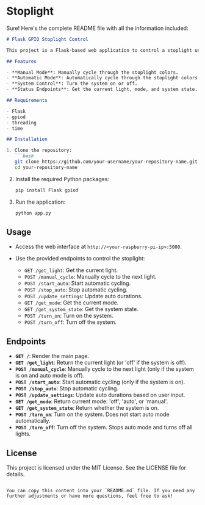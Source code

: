 # Stoplight

Sure! Here's the complete README file with all the information included:

```markdown
# Flask GPIO Stoplight Control

This project is a Flask-based web application to control a stoplight using GPIO pins on a Raspberry Pi. The application allows manual and automatic cycling of the stoplight's red, yellow, and green lights.

## Features

- **Manual Mode**: Manually cycle through the stoplight colors.
- **Automatic Mode**: Automatically cycle through the stoplight colors with configurable durations.
- **System Control**: Turn the system on or off.
- **Status Endpoints**: Get the current light, mode, and system state.

## Requirements

- Flask
- gpiod
- threading
- time

## Installation

1. Clone the repository:
   ```bash
   git clone https://github.com/your-username/your-repository-name.git
   cd your-repository-name
   ```

2. Install the required Python packages:
   ```bash
   pip install Flask gpiod
   ```

3. Run the application:
   ```bash
   python app.py
   ```

## Usage

- Access the web interface at `http://<your-raspberry-pi-ip>:5000`.
- Use the provided endpoints to control the stoplight:

  - `GET /get_light`: Get the current light.
  - `POST /manual_cycle`: Manually cycle to the next light.
  - `POST /start_auto`: Start automatic cycling.
  - `POST /stop_auto`: Stop automatic cycling.
  - `POST /update_settings`: Update auto durations.
  - `GET /get_mode`: Get the current mode.
  - `GET /get_system_state`: Get the system state.
  - `POST /turn_on`: Turn on the system.
  - `POST /turn_off`: Turn off the system.

## Endpoints

- **`GET /`**: Render the main page.
- **`GET /get_light`**: Return the current light (or 'off' if the system is off).
- **`POST /manual_cycle`**: Manually cycle to the next light (only if the system is on and auto mode is off).
- **`POST /start_auto`**: Start automatic cycling (only if the system is on).
- **`POST /stop_auto`**: Stop automatic cycling.
- **`POST /update_settings`**: Update auto durations based on user input.
- **`GET /get_mode`**: Return current mode: 'off', 'auto', or 'manual'.
- **`GET /get_system_state`**: Return whether the system is on.
- **`POST /turn_on`**: Turn on the system. Does not start auto mode automatically.
- **`POST /turn_off`**: Turn off the system. Stops auto mode and turns off all lights.

## License

This project is licensed under the MIT License. See the LICENSE file for details.
```

You can copy this content into your `README.md` file. If you need any further adjustments or have more questions, feel free to ask!
